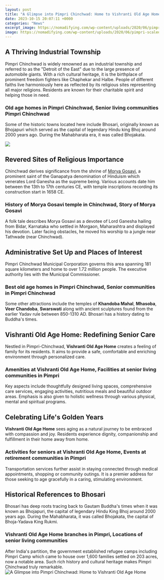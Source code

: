 ```yaml
---
layout: post
title: "A Glimpse into Pimpri Chinchwad: Home to Vishranti Old Age Home"
date: 2023-10-15 20:07:11 +0000
categories: "News"
excerpt_image: https://nomadifying.com/wp-content/uploads/2020/06/pimpri-scaled.jpg
image: https://nomadifying.com/wp-content/uploads/2020/06/pimpri-scaled.jpg
---
```


## A Thriving Industrial Township
Pimpri Chinchwad is widely renowned as an industrial township and referred to as the "Detroit of the East" due to the large presence of automobile giants. With a rich cultural heritage, it is the birthplace of prominent freedom fighters like Chaphekar and Halbe. People of different faiths live harmoniously here as reflected by its religious sites representing all major religions. Residents are known for their charitable spirit and helping those in need.
### **Old age homes in Pimpri Chinchwad, Senior living communities Pimpri Chinchwad** 
Some of the historic towns located here include Bhosari, originally known as Bhojapuri which served as the capital of legendary Hindu king Bhoj around 2000 years ago. During the Mahabharata era, it was called Bhojakata.

![](https://images.indianexpress.com/2019/09/old-age-home.jpg)
## Revered Sites of Religious Importance
Chinchwad derives significance from the shrine of [Morya Gosavi](https://pagetimes.github.io/2024-01-09-uc0c1-ub9c8-ub9ac-ub178-uacf5-ud654-uad6d/), a prominent saint of the Ganapatya denomination of Hinduism which venerates Lord Ganesha as the supreme being. Various accounts date him between the 13th to 17th centuries CE, with temple inscriptions recording its construction start in 1658 CE.
### **History of Morya Gosavi temple in Chinchwad, Story of Morya Gosavi**
A folk tale describes Morya Gosavi as a devotee of Lord Ganesha hailing from Bidar, Karnataka who settled in Morgaon, Maharashtra and displayed his devotion. Later facing obstacles, he moved his worship to a jungle near Tathwade (near Chinchwad).
## Administrative Set Up and Places of Interest
Pimpri Chinchwad Municipal Corporation governs this area spanning 181 square kilometers and home to over 1.72 million people. The executive authority lies with the Municipal Commissioner. 
### **Best old age homes in Pimpri Chinchwad, Senior communities in Pimpri Chinchwad**
Some other attractions include the temples of **Khandoba Mahal**, **Mhasoba**, **Veer Chandoba**, **Swarswati** along with ancient sculptures found from the earlier Yadav rule between 850-1310 AD. Bhosari has a history dating to Buddha's times.
## Vishranti Old Age Home: Redefining Senior Care
Nestled in Pimpri-Chinchwad, **Vishranti Old Age Home** creates a feeling of family for its residents. It aims to provide a safe, comfortable and enriching environment through personalized care.
### **Amenities at Vishranti Old Age Home, Facilities at senior living communities in Pimpri** 
Key aspects include thoughtfully designed living spaces, comprehensive care services, engaging activities, nutritious meals and beautiful outdoor areas. Emphasis is also given to holistic wellness through various physical, mental and spiritual programs.
## Celebrating Life's Golden Years
**Vishranti Old Age Home** sees aging as a natural journey to be embraced with compassion and joy. Residents experience dignity, companionship and fulfillment in their home away from home. 
### **Activities for seniors at Vishranti Old Age Home, Events at retirement communities in Pimpri**
Transportation services further assist in staying connected through medical appointments, shopping or community outings. It is a premier address for those seeking to age gracefully in a caring, stimulating environment.
## Historical References to Bhosari
Bhosari has deep roots tracing back to Gautam Buddha's times when it was known as Bhojapuri, the capital of legendary Hindu King Bhoj around 2000 years ago. During the Mahabharata, it was called Bhojakata, the capital of Bhoja-Yadava King Rukmi.
### **Vishranti Old Age Home branches in Pimpri, Locations of senior living communities**
After India's partition, the government established refugee camps including Pimpri Camp which came to house over 1,600 families settled on 203 acres, now a notable area. Such rich history and cultural heritage makes Pimpri Chinchwad truly remarkable.
![A Glimpse into Pimpri Chinchwad: Home to Vishranti Old Age Home](https://nomadifying.com/wp-content/uploads/2020/06/pimpri-scaled.jpg)